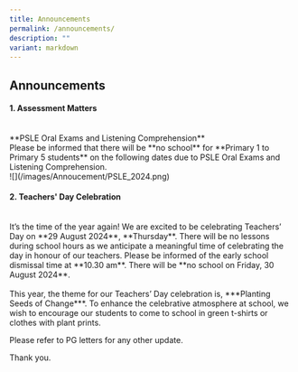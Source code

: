 ```yaml
---
title: Announcements
permalink: /announcements/
description: ""
variant: markdown
---
```

## Announcements


#### 1. **Assessment Matters**
<br>
**PSLE Oral Exams and Listening Comprehension**
<br>
Please be informed that there will be **no school** for **Primary 1 to Primary 5 students** on the 
following dates due to PSLE Oral Exams and Listening Comprehension.
<br>
![](/images/Annoucement/PSLE_2024.png)
<br>

#### 2. **Teachers' Day Celebration**
<br>
It’s the time of the year again! We are excited to be celebrating Teachers’ Day on **29 August 2024**, 
**Thursday**. There will be no lessons during school hours as we anticipate a meaningful time of 
celebrating the day in honour of our teachers. Please be informed of the early school dismissal time 
at **10.30 am**. There will be **no school on Friday, 30 August 2024**.
<br><br>
This year, the theme for our Teachers’ Day celebration is, ***Planting Seeds of Change***. To enhance 
the celebrative atmosphere at school, we wish to encourage our students to come to school in 
green t-shirts or clothes with plant prints.
<br>

Please refer to PG letters for any other update.

Thank you.